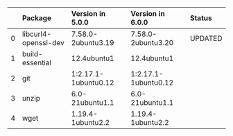 <!-- markdown-link-check-disable -->

|    | Package              | Version in 5.0.0     | Version in 6.0.0     | Status   |
|---:|:---------------------|:---------------------|:---------------------|:---------|
|  0 | libcurl4-openssl-dev | 7.58.0-2ubuntu3.19   | 7.58.0-2ubuntu3.20   | UPDATED  |
|  1 | build-essential      | 12.4ubuntu1          | 12.4ubuntu1          |          |
|  2 | git                  | 1:2.17.1-1ubuntu0.12 | 1:2.17.1-1ubuntu0.12 |          |
|  3 | unzip                | 6.0-21ubuntu1.1      | 6.0-21ubuntu1.1      |          |
|  4 | wget                 | 1.19.4-1ubuntu2.2    | 1.19.4-1ubuntu2.2    |          |